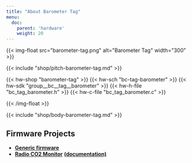 ```yaml
---
title: "About Barometer Tag"
menu:
  doc:
    parent: 'hardware'
    weight: 20
---
```


{{< img-float src="barometer-tag.png" alt="Barometer Tag" width="300" >}}

{{< include "shop/pitch-barometer-tag.md" >}}

{{< hw-shop "barometer-tag" >}}
{{< hw-sch "bc-tag-barometer" >}}
{{< hw-sdk "group__bc__tag__barometer" >}}
{{< hw-h-file "bc_tag_barometer.h" >}}
{{< hw-c-file "bc_tag_barometer.c" >}}

{{< /img-float >}}

{{< include "shop/body-barometer-tag.md" >}}

## Firmware Projects

* [**Generic firmware**](https://github.com/bigclownlabs/bcf-generic-node/releases)
* [**Radio CO2 Monitor**](https://github.com/bigclownlabs/bcf-radio-co2-monitor/releases) [**(documentation)**](https://www.bigclown.com/doc/projects/radio-co2-monitor/)
